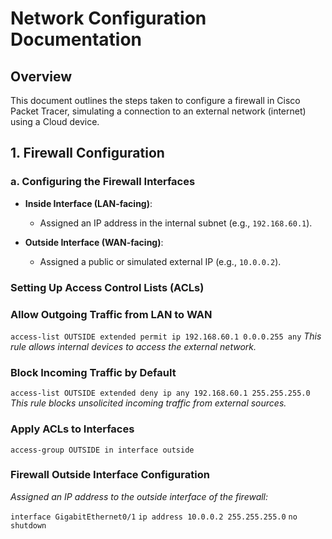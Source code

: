 # Network Configuration Documentation

## Overview
This document outlines the steps taken to configure a firewall in Cisco Packet Tracer, simulating a connection to an external network (internet) using a Cloud device.

## 1. **Firewall Configuration**

### a. **Configuring the Firewall Interfaces**
- **Inside Interface (LAN-facing)**:
  - Assigned an IP address in the internal subnet (e.g., `192.168.60.1`).
  
- **Outside Interface (WAN-facing)**:
  - Assigned a public or simulated external IP (e.g., `10.0.0.2`).

### **Setting Up Access Control Lists (ACLs)**
### Allow Outgoing Traffic from LAN to WAN


`access-list OUTSIDE extended permit ip 192.168.60.1 0.0.0.255 any`
*This rule allows internal devices to access the external network.*


### Block Incoming Traffic by Default

`access-list OUTSIDE extended deny ip any 192.168.60.1 255.255.255.0`
*This rule blocks unsolicited incoming traffic from external sources.*

### Apply ACLs to Interfaces

`access-group OUTSIDE in interface outside`

### Firewall Outside Interface Configuration
*Assigned an IP address to the outside interface of the firewall:*

`interface GigabitEthernet0/1`
`ip address 10.0.0.2 255.255.255.0`
`no shutdown`


